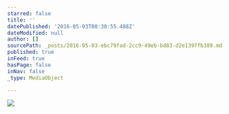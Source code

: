 ```yaml
---
starred: false
title: ''
datePublished: '2016-05-03T08:30:55.488Z'
dateModified: null
author: []
sourcePath: _posts/2016-05-03-ebc79fad-2cc9-49eb-bd83-d2e1397fb389.md
published: true
inFeed: true
hasPage: false
inNav: false
_type: MediaObject

---
```

![](https://the-grid-user-content.s3-us-west-2.amazonaws.com/5b21dcf2-908b-4da6-9b7c-aaad4505eb75.jpg)
